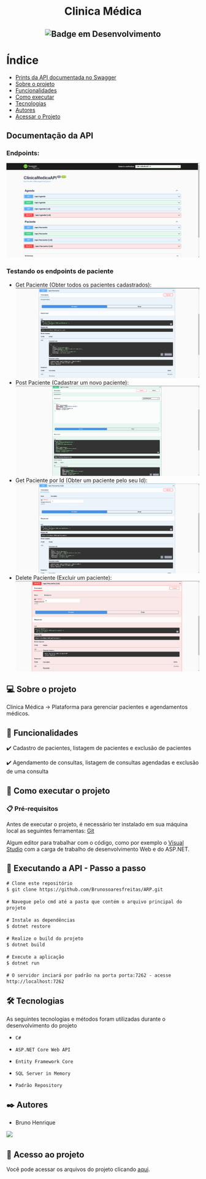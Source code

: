 # <h1 align="center"> Clinica Médica </h1>

## <p align="center">![Badge em Desenvolvimento](http://img.shields.io/static/v1?label=STATUS&message=FINALIZADO&color=RED&style=for-the-badge)</p>

# Índice 

* [Prints da API documentada no Swagger](#-documentação-da-API)
* [Sobre o projeto](#-sobre-o-projeto)
* [Funcionalidades](#-funcionalidades)
* [Como executar](#-como-executar-o-projeto)
* [Tecnologias](https://github.com/Brunosoaresfreitas/DevFreela/blob/main/README.md#%EF%B8%8F-tecnologias)
* [Autores](https://github.com/Brunosoaresfreitas/DevFreela/blob/main/README.md#%EF%B8%8F-autores)
* [Acessar o Projeto](#-acesso-ao-projeto)

## Documentação da API 

### Endpoints:
![Imagem dos endpoints1](./Images/DocumentaçãoSwagger.png)

### Testando os endpoints de paciente
* Get Paciente (Obter todos os pacientes cadastrados):
![Get Paciente](./Images/ExemploGet.png)
* Post Paciente (Cadastrar um novo paciente):
![Post Paciente](./Images/ExemploPost.png)
* Get Paciente por Id (Obter um paciente pelo seu Id):
![Get Paciente By Id](./Images/ExemploGetPorId.png)
* Delete Paciente (Excluir um paciente):
![Delete Paciente](./Images/ExemploDelete.png)

## 💻 Sobre o projeto

Clinica Médica -> Plataforma para gerenciar pacientes e agendamentos médicos.

## 🎯 Funcionalidades


✔️ Cadastro de pacientes, listagem de pacientes e exclusão de pacientes

✔️ Agendamento de consultas, listagem de consultas agendadas e exclusão de uma consulta


## 🚀 Como executar o projeto

### 📋 Pré-requisitos

Antes de executar o projeto, é necessário ter instalado em sua máquina local as seguintes ferramentas: [Git](https://git-scm.com/)

Algum editor para trabalhar com o código, como por exemplo o [Visual Studio](https://visualstudio.microsoft.com/pt-br/) com a carga de trabalho de desenvolvimento Web e do ASP.NET.


## 🎲 Executando a API - Passo a passo

```
# Clone este repositório
$ git clone https://github.com/Brunosoaresfreitas/ARP.git

# Navegue pelo cmd até a pasta que contém o arquivo principal do projeto

# Instale as dependências
$ dotnet restore

# Realize o build do projeto
$ dotnet build

# Execute a aplicação 
$ dotnet run

# O servidor inciará por padrão na porta porta:7262 - acesse http://localhost:7262
```

## 🛠️ Tecnologias

As seguintes tecnologias e métodos foram utilizadas durante o desenvolvimento do projeto

- ``C#``

- ``ASP.NET Core Web API``

- ``Entity Framework Core``

- ``SQL Server in Memory``

- ``Padrão Repository``

## ✒️ Autores
- Bruno Henrique

<a href="https://www.linkedin.com/in/bruno-henrique-soares-de-freitas-32ab85243/" target="_blank"><img src="https://img.shields.io/badge/-LinkedIn-%230077B5?style=for-the-badge&logo=linkedin&logoColor=white" target="_blank"></a>   

## 📁 Acesso ao projeto
Você pode acessar os arquivos do projeto clicando [aqui]([https://github.com/Brunosoaresfreitas/RemediosIO/tree/main/RemediosIO](https://github.com/Brunosoaresfreitas/ARP/tree/main/ClinicaMedicaAPI)).
